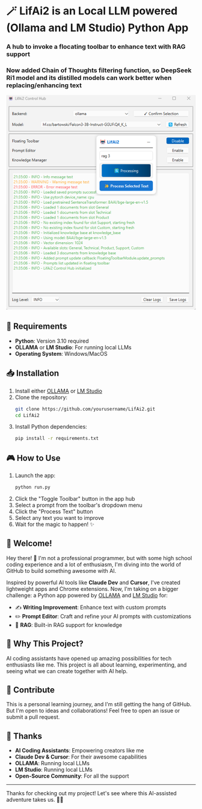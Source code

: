 # 🪄 LifAi2 is an Local LLM powered (Ollama and LM Studio) Python App

### A hub to invoke a flocating toolbar to enhance text with RAG support

### Now added Chain of Thoughts filtering function, so DeepSeek Ri1 model and its distilled models can work better when replacing/enhancing text

![Hub Screenshot](assets/hub2.png)

## 🚀 Requirements

- **Python**: Version 3.10 required
- **OLLAMA** or **LM Studio**: For running local LLMs
- **Operating System**: Windows/MacOS

## 📥 Installation

1. Install either [OLLAMA](https://ollama.ai/) or [LM Studio](https://lmstudio.ai/)
2. Clone the repository:
   ```bash
   git clone https://github.com/yourusername/LifAi2.git
   cd LifAi2
   ```
3. Install Python dependencies:
   ```bash
   pip install -r requirements.txt
   ```

## 🎮 How to Use

1. Launch the app:
   ```bash
   python run.py
   ```
2. Click the "Toggle Toolbar" button in the app hub
3. Select a prompt from the toolbar's dropdown menu
4. Click the "Process Text" button
5. Select any text you want to improve
6. Wait for the magic to happen! ✨

## 🚀 Welcome!

Hey there! 👋 I'm not a professional programmer, but with some high school coding experience and a lot of enthusiasm, I'm diving into the world of GitHub to build something awesome with AI.

Inspired by powerful AI tools like **Claude Dev** and **Cursor**, I've created lightweight apps and Chrome extensions. Now, I'm taking on a bigger challenge: a Python app powered by [OLLAMA](https://ollama.ai/) and [LM Studio](https://https://lmstudio.ai/) for:

- ✍️ **Writing Improvement**: Enhance text with custom prompts
- ✏️ **Prompt Editor**: Craft and refine your AI prompts with customizations
- 🚀 **RAG**: Built-in RAG support for knowledge

## 🎯 Why This Project?

AI coding assistants have opened up amazing possibilities for tech enthusiasts like me. This project is all about learning, experimenting, and seeing what we can create together with AI help.

## 🤝 Contribute

This is a personal learning journey, and I'm still getting the hang of GitHub. But I'm open to ideas and collaborations! Feel free to open an issue or submit a pull request.

## 🙏 Thanks

- **AI Coding Assistants**: Empowering creators like me
- **Claude Dev & Cursor**: For their awesome capabilities
- **OLLAMA**: Running local LLMs
- **LM Studio**: Running local LLMs
- **Open-Source Community**: For all the support

---

Thanks for checking out my project! Let's see where this AI-assisted adventure takes us. 🚀✨